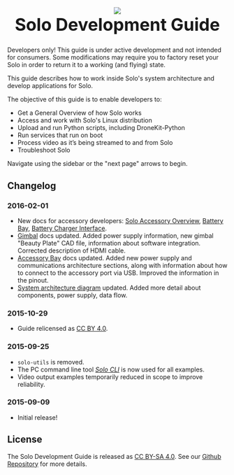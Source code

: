 <div style="text-align: center">
<img src="http://3drobotics.com/wp-content/uploads/2015/01/solo-drone-spin-transparent-500px.png">
<h1 style="border: none; font-size: 2.8em; margin-top: 0;" id="solo-development-guide">Solo Development Guide</h1>
</div>

<aside class="caution">
Developers only! This guide is under active development and not intended for consumers. Some modifications may require you to factory reset your Solo in order to return it to a working (and flying) state.
</aside>

This guide describes how to work inside Solo's system architecture and develop applications for Solo.

The objective of this guide is to enable developers to:

* Get a General Overview of how Solo works
* Access and work with Solo's Linux distribution
* Upload and run Python scripts, including DroneKit-Python
* Run services that run on boot
* Process video as it’s being streamed to and from Solo
* Troubleshoot Solo

Navigate using the sidebar or the "next page" arrows to begin.

## Changelog

### 2016-02-01

* New docs for accessory developers: [Solo Accessory Overview](starting-accessories.md), [Battery Bay](hardware-batterybay.md), [Battery Charger Interface](hardware-battery-charging.md).
* [Gimbal](hardware-gimbalbay.md) docs updated. Added power supply information, new gimbal "Beauty Plate" CAD file, information about software integration. Corrected description of HDMI cable.
* [Accessory Bay](hardware-accessorybay.md) docs updated. Added new power supply and communications architecture sections, along with information about how to connect to the accessory port via USB. Improved the information in the pinout.
* [System architecture diagram](concept-architecture.md) updated. Added more detail about components, power supply, data flow.

### 2015-10-29

* Guide relicensed as [CC BY 4.0](https://creativecommons.org/licenses/by/4.0/).

### 2015-09-25

* `solo-utils` is removed.
* The PC command line tool [*Solo CLI*](https://github.com/3drobotics/solo-cli) is now used for all examples.
* Video output examples temporarily reduced in scope to improve reliability.

### 2015-09-09

* Initial release!

## License

The Solo Development Guide is released as [CC BY-SA 4.0](https://creativecommons.org/licenses/by-sa/4.0/). See our [Github Repository](https://github.com/3drobotics/solodevguide) for more details.
